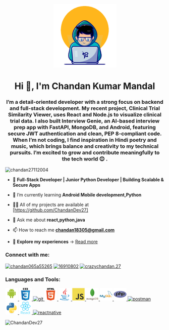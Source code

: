 <div align="center">
<img height = "200" src="https://github.com/ChandanDev27/ChandanDev27/blob/main/chandan.gif"/>
</div>

<h1 align="center">Hi 👋, I'm Chandan Kumar Mandal</h1>
<h3 align="center">I’m a detail-oriented developer with a strong focus on backend and full-stack development. My recent project, Clinical Trial Similarity Viewer, uses React and Node.js to visualize clinical trial data. I also built Interview Genie, an AI-based interview prep app with FastAPI, MongoDB, and Android, featuring secure JWT authentication and clean, PEP 8-compliant code. When I’m not coding, I find inspiration in Hindi poetry and music, which brings balance and creativity to my technical pursuits. I’m excited to grow and contribute meaningfully to the tech world 😊 .</h4>

<p align="left"> <img src="https://komarev.com/ghpvc/?username=ChandanDev27&label=Profile%20views&color=0e75b6&style=flat" alt="chandan27112004" /> </p>

- 🔭 **Full-Stack Developer | Junior Python Developer | Building Scalable & Secure Apps**

- 🌱 I’m currently learning **Android Mobile development,Python**

- 👨‍💻 All of my projects are available at [https://github.com/ChandanDev27]

- 💬 Ask me about **react,python,java**

- 📫 How to reach me **chandan18305@gmail.com**

- 📄 **Explore my experiences** → [Read more](https://drive.google.com/file/d/1xDhkw7WVQKVg1FQ4q4gv8xUsIk005WH0/view?usp=drivesdk)

<h3 align="left">Connect with me:</h3>
<p align="left">
<a href="https://linkedin.com/in/chandan065a55265" target="blank"><img align="center" src="https://raw.githubusercontent.com/rahuldkjain/github-profile-readme-generator/master/src/images/icons/Social/linked-in-alt.svg" alt="chandan065a55265" height="30" width="40" /></a>
<a href="https://stackoverflow.com/users/16910802" target="blank"><img align="center" src="https://raw.githubusercontent.com/rahuldkjain/github-profile-readme-generator/master/src/images/icons/Social/stack-overflow.svg" alt="16910802" height="30" width="40" /></a>
<a href="https://instagram.com/crazychandan.27" target="blank"><img align="center" src="https://raw.githubusercontent.com/rahuldkjain/github-profile-readme-generator/master/src/images/icons/Social/instagram.svg" alt="crazychandan.27" height="30" width="40" /></a>
</p>

<h3 align="left">Languages and Tools:</h3>
<p align="left"> <a href="https://developer.android.com" target="_blank" rel="noreferrer"> <img src="https://raw.githubusercontent.com/devicons/devicon/master/icons/android/android-original-wordmark.svg" alt="android" width="40" height="40"/> </a> <a href="https://www.w3schools.com/css/" target="_blank" rel="noreferrer"> <img src="https://raw.githubusercontent.com/devicons/devicon/master/icons/css3/css3-original-wordmark.svg" alt="css3" width="40" height="40"/> </a> <a href="https://git-scm.com/" target="_blank" rel="noreferrer"> <img src="https://www.vectorlogo.zone/logos/git-scm/git-scm-icon.svg" alt="git" width="40" height="40"/> </a> <a href="https://www.w3.org/html/" target="_blank" rel="noreferrer"> <img src="https://raw.githubusercontent.com/devicons/devicon/master/icons/html5/html5-original-wordmark.svg" alt="html5" width="40" height="40"/> </a> <a href="https://www.java.com" target="_blank" rel="noreferrer"> <img src="https://raw.githubusercontent.com/devicons/devicon/master/icons/java/java-original.svg" alt="java" width="40" height="40"/> </a> <a href="https://developer.mozilla.org/en-US/docs/Web/JavaScript" target="_blank" rel="noreferrer"> <img src="https://raw.githubusercontent.com/devicons/devicon/master/icons/javascript/javascript-original.svg" alt="javascript" width="40" height="40"/> </a> <a href="https://www.mongodb.com/" target="_blank" rel="noreferrer"> <img src="https://raw.githubusercontent.com/devicons/devicon/master/icons/mongodb/mongodb-original-wordmark.svg" alt="mongodb" width="40" height="40"/> </a> <a href="https://www.mysql.com/" target="_blank" rel="noreferrer"> <img src="https://raw.githubusercontent.com/devicons/devicon/master/icons/mysql/mysql-original-wordmark.svg" alt="mysql" width="40" height="40"/> </a> <a href="https://www.php.net" target="_blank" rel="noreferrer"> <img src="https://raw.githubusercontent.com/devicons/devicon/master/icons/php/php-original.svg" alt="php" width="40" height="40"/> </a> <a href="https://postman.com" target="_blank" rel="noreferrer"> <img src="https://www.vectorlogo.zone/logos/getpostman/getpostman-icon.svg" alt="postman" width="40" height="40"/> </a> <a href="https://www.python.org" target="_blank" rel="noreferrer"> <img src="https://raw.githubusercontent.com/devicons/devicon/master/icons/python/python-original.svg" alt="python" width="40" height="40"/> </a> <a href="https://reactjs.org/" target="_blank" rel="noreferrer"> <img src="https://raw.githubusercontent.com/devicons/devicon/master/icons/react/react-original-wordmark.svg" alt="react" width="40" height="40"/> </a> <a href="https://reactnative.dev/" target="_blank" rel="noreferrer"> <img src="https://reactnative.dev/img/header_logo.svg" alt="reactnative" width="40" height="40"/> </a> </p>

<p><img align="center" src="https://github-readme-stats.vercel.app/api/top-langs?username=ChandanDev27&show_icons=true&locale=en&layout=compact" alt="ChandanDev27" /></p>
